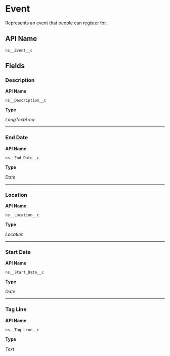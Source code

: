 # Event

Represents an event that people can register for.

## API Name
`ns__Event__c`

## Fields
### Description

**API Name**

`ns__Description__c`

**Type**

*LongTextArea*

---
### End Date

**API Name**

`ns__End_Date__c`

**Type**

*Date*

---
### Location

**API Name**

`ns__Location__c`

**Type**

*Location*

---
### Start Date

**API Name**

`ns__Start_Date__c`

**Type**

*Date*

---
### Tag Line

**API Name**

`ns__Tag_Line__c`

**Type**

*Text*
